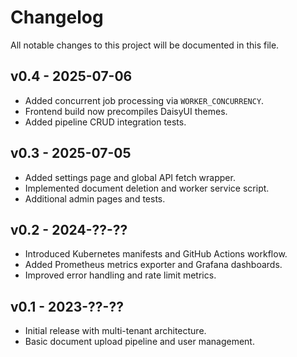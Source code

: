 # Changelog

All notable changes to this project will be documented in this file.

## v0.4 - 2025-07-06
- Added concurrent job processing via `WORKER_CONCURRENCY`.
- Frontend build now precompiles DaisyUI themes.
- Added pipeline CRUD integration tests.

## v0.3 - 2025-07-05
- Added settings page and global API fetch wrapper.
- Implemented document deletion and worker service script.
- Additional admin pages and tests.

## v0.2 - 2024-??-??
- Introduced Kubernetes manifests and GitHub Actions workflow.
- Added Prometheus metrics exporter and Grafana dashboards.
- Improved error handling and rate limit metrics.

## v0.1 - 2023-??-??
- Initial release with multi-tenant architecture.
- Basic document upload pipeline and user management.
